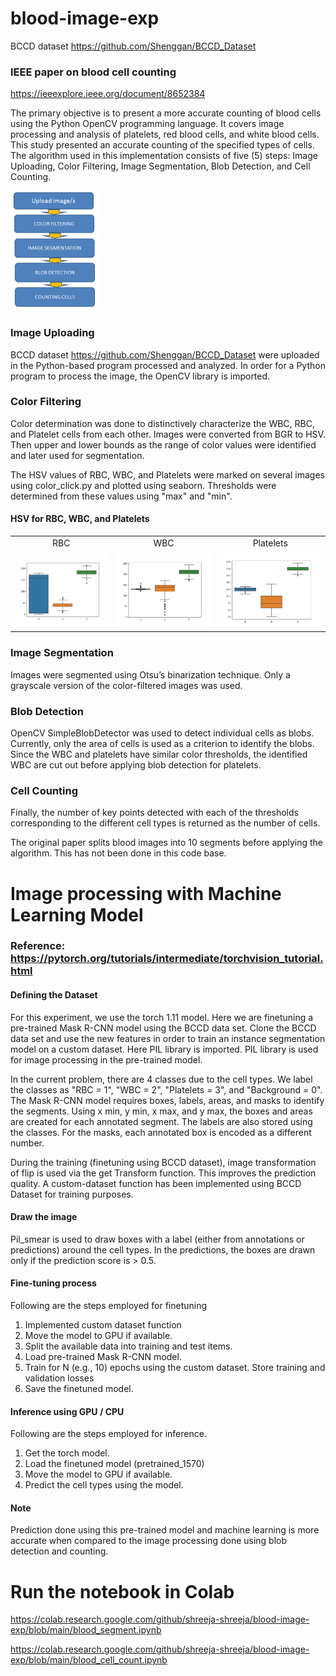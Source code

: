 # blood-image-exp
BCCD dataset https://github.com/Shenggan/BCCD_Dataset

### IEEE paper on blood cell counting
https://ieeexplore.ieee.org/document/8652384

The primary objective is to present a more accurate counting of blood cells using the Python OpenCV programming language. It covers image processing and analysis of platelets, red blood cells, and white blood cells. This study presented an accurate counting of the specified types of cells. The algorithm used in this implementation consists of five (5) steps: Image Uploading, Color Filtering, Image Segmentation, Blob Detection, and Cell Counting.

![img](algorithm.png)

### Image Uploading

BCCD dataset https://github.com/Shenggan/BCCD_Dataset were uploaded in the Python-based program processed and analyzed. In order for a Python program to process the image, the OpenCV library is imported.

### Color Filtering

Color determination was done to distinctively characterize the WBC, RBC, and Platelet cells from each other. Images were converted from BGR to HSV. Then upper and lower bounds as the range of color values were identified and later used for segmentation.

The HSV values of RBC, WBC, and Platelets were marked on several images using color_click.py and plotted using seaborn. Thresholds were determined from these values using "max" and "min".

#### HSV for RBC, WBC, and Platelets 

<table>
  <tr> <td align="center"> RBC </td> <td align="center"> WBC </td> <td align="center"> Platelets </td> </tr>
  <tr> <td> <img src="outputrbc.png" width=270 title="RBC-HSV"/></td> <td><img src="outputwbc.png" width=270 title="WBC-HSV"/></td> <td><img src="outputplatelets.png" width=270 title="Platelets-HSV"/></td> </tr>
</table>

### Image Segmentation
 
Images were segmented using Otsu’s binarization technique. Only a grayscale version of the color-filtered images was used.

### Blob Detection

OpenCV SimpleBlobDetector was used to detect individual cells as blobs. Currently, only the area of cells is used as a criterion to identify the blobs. Since the WBC and platelets have similar color thresholds, the identified WBC are cut out before applying blob detection for platelets.

### Cell Counting

Finally, the number of key points detected with each of the thresholds corresponding to the different cell types is returned as the number of cells.



The original paper splits blood images into 10 segments before applying the algorithm. This has not been done in this code base.


# Image processing with Machine Learning Model

### Reference: https://pytorch.org/tutorials/intermediate/torchvision_tutorial.html 

#### Defining the Dataset

For this experiment, we use the torch 1.11 model. Here we are finetuning a pre-trained Mask R-CNN model using the BCCD data set. Clone the BCCD data set and use the new features in order to train an instance segmentation model on a custom dataset. Here PIL library is imported. 
PIL library is used for image processing in the pre-trained model. 

In the current problem, there are 4 classes due to the cell types. We label the classes as "RBC = 1", "WBC = 2", "Platelets = 3", and "Background = 0". The Mask R-CNN model requires boxes, labels, areas, and masks to identify the segments. Using x min, y min, x max, and y max, the boxes and areas are created for each annotated segment. The labels are also stored using the classes. For the masks, each annotated box is encoded as a different number. 

During the training (finetuning using BCCD dataset), image transformation of flip is used via the get Transform function. This improves the prediction quality. A custom-dataset function has been implemented using BCCD Dataset for training purposes.  

#### Draw the image 

Pil_smear is used to draw boxes with a label (either from annotations or predictions) around the cell types. In the predictions, the boxes are drawn only if the prediction score is > 0.5. 

#### Fine-tuning process

Following are the steps employed for finetuning

1. Implemented custom dataset function
2. Move the model to GPU if available. 
3. Split the available data into training and test items.
4. Load pre-trained Mask R-CNN model.
5. Train for N (e.g., 10) epochs using the custom dataset. Store training and validation losses
6. Save the finetuned model.

#### Inference using GPU / CPU

Following are the steps employed for inference.

1. Get the torch model.
2. Load the finetuned model (pretrained_1570)
3. Move the model to GPU if available.
4. Predict the cell types using the model. 

#### Note 

Prediction done using this pre-trained model and machine learning is more accurate when compared to the image processing done using blob detection and counting.



# Run the notebook in Colab
https://colab.research.google.com/github/shreeja-shreeja/blood-image-exp/blob/main/blood_segment.ipynb

https://colab.research.google.com/github/shreeja-shreeja/blood-image-exp/blob/main/blood_cell_count.ipynb
